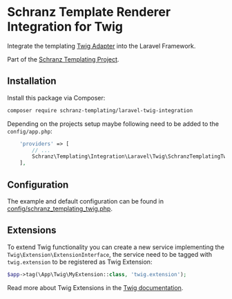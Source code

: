 # Schranz Template Renderer Integration for Twig

Integrate the templating [Twig Adapter](https://github.com/schranz-templating/twig-adapter) 
into the Laravel Framework.

Part of the [Schranz Templating Project](https://github.com/schranz-templating/templating).

## Installation

Install this package via Composer:

```bash
composer require schranz-templating/laravel-twig-integration
```

Depending on the projects setup maybe following need to be added to the `config/app.php`:

```php
    'providers' => [
        // ...
        Schranz\Templating\Integration\Laravel\Twig\SchranzTemplatingTwigProvider::class,
    ],
```

## Configuration

The example and default configuration can be found in [config/schranz_templating_twig.php](config/schranz_templating_twig.php).

## Extensions

To extend Twig functionality you can create a new service implementing the `Twig\Extension\ExtensionInterface`,
the service need to be tagged with `twig.extension` to be registered as Twig Extension:

```php
$app->tag(\App\Twig\MyExtension::class, 'twig.extension');
```

Read more about Twig Extensions in the [Twig documentation](https://twig.symfony.com/doc/3.x/advanced.html#creating-an-extension).
